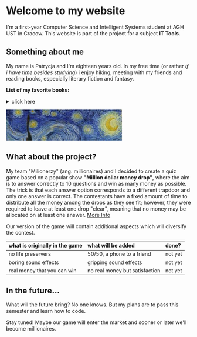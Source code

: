 # Welcome to my website
I'm a first-year Computer Science and Intelligent Systems student at AGH UST in Cracow.
This website is part of the project for a subject **IT Tools**.

## Something about me
My name is Patrycja and I'm eighteen years old. In my free time (or rather *if i have time besides studying*) i enjoy hiking, meeting with my friends and 
reading books, especially literary fiction and fantasy.

**List of my favorite books:**
<details>
  <summary>click here</summary>
  
- 1984 - George Orwell,
- Animal Farm - George Orwell,
- The Nickel Boys - Colson Whitehead,
- Crime and punishment - Fyodor Dostoevski,
- Crows - Petra Dvorakova,
- The Poppy War - Rebecca F. Kuang,
- The Last Wish - Andrzej Sapkowski.

</details>

![](https://github.com/p4trvcja/p4trvcja.github.io/blob/main/starry_night.jpg)

## What about the project?
My team "Milionerzy" (ang. millionaires) and I decided to create a quiz game based on a popular show **"Million dollar money drop"**, where the aim is to answer correctly to 10 questions and win as many money as possible. The trick is that each answer option corresponds to a different trapdoor and only one answer is correct. The contestants have a fixed amount of time to distribute all the money among the drops as they see fit; however, they were required to leave at least one drop "clear", meaning that no money may be allocated on at least one answer.
[More Info](https://en.wikipedia.org/wiki/Million_Dollar_Money_Drop)

Our version of the game will contain additional aspects which will diversify the contest.

| what is originally in the game| what will be added | done? |
|:-------------|:------------------|:------|
| no life preservers | 50/50, a phone to a friend | not yet |
| boring sound effects | gripping sound effects | not yet |
| real money that you can win | no real money but satisfaction | not yet |


## In the future...
What will the future bring? No one knows. But my plans are to pass this semester and learn how to code.

Stay tuned! Maybe our game will enter the market and sooner or later we'll become millionaires.
